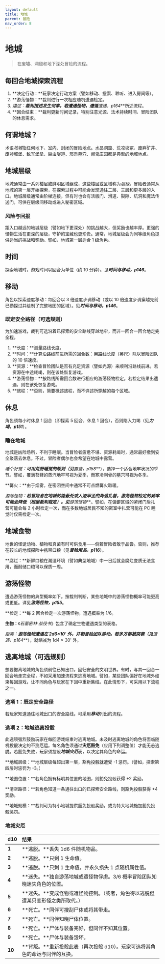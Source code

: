 ```yaml
---
layout: default
title: 地城
parent: 冒险
nav_order: 8
---
```


# 地城

> 在废墟、洞窟和地下深处冒险的流程。

## 每回合地城探索流程

1. **决定行动：**玩家决定行动方案（譬如移动、搜索、聆听、进入房间等）。
2. **游荡怪物：**裁判进行一次相应随机遭遇检定。
3. **描述：**裁判描述发生何事。若遭遇怪物，遵循***遭遇，p164***所述流程。
4. **回合结束：**裁判更新时间记录，特别注意光源、法术持续时间、冒险团队的休息需求。

## 何谓地城？

术语*地城*指任何地下、室内、封闭的冒险地点。水晶洞窟、荒凉坟冢、废弃矿井、废墟城堡、敌军堡垒、巨虫隧道、邪祟墓穴、闹鬼庄园都是典型的地城地点。

## 地城层级

地城通常由一系列楼层或鲜明区域组成，这些楼层或区域称为*层级*。冒险者通常从地城的第一层开始探索，在探索过程中可能会发现通往二层、三层和更多层的入口。地城层级通常由阶梯连接，但有时也会有活版门、滑道、裂隙、坑洞和魔法传送门，可供在层级间移动或进入秘密区域。

### 风险与回报

距入口越远的地城层级（譬如地下更深处）的挑战越大，但奖励也越丰厚。更强的怪物生活在更深的层级，守护的宝藏也更珍贵。通常，地城层级会为同等级角色提供适当的挑战和奖励。譬如，地城第一层适合 1 级角色。

## 时间

探索地城时，游戏时间以回合为单位（约 10 分钟）。见***时间与移动，p146***。

## 移动

角色以探索速度移动：每回合以 3 倍速度步调移动（或以 10 倍速度步调穿越先前已勘探过并绘制了完整地图的区域）。见***时间与移动，p146***。

### 既定安全路径（可选规则）

为加速游戏，裁判可选沿着已探索的安全路线穿越地牢，而非一回合一回合地走完全程。

1. **长度：**测量路线长度。
2. **时间：**计算沿路线前进所需的回合数：用路线长度（英尺）除以冒险团队的 10 倍速度。
3. **资源：**检查冒险团队是否有充足资源（譬如光源）来顺利沿路线前进。若资源在中途耗竭，则在该处恢复游戏。
4. **游荡怪物：**按路线所需回合数进行相应的游荡怪物检定。若检定结果出遭遇，则在该处恢复游戏。
5. **旅程：**否则，简要概述旅程，而不详述所穿越的每个区域。

## 休息

角色须每小时休息 1 回合（即探索 5 回合，休息 1 回合），否则陷入力竭（见***力竭，p151***）。

### 睡在地城

地城是凶险场所，不利于睡眠。当冒险者疲惫不堪、资源耗竭时，通常最好撤到安全聚落去休息。不过，冒险者偶尔也会希望在地城中露营。

**睡个好觉：**可用荒野睡觉的规则（见***露营，p158***），选择一个适合地牢状况的季节。譬如，覆满苔藓的蒸汽地牢可视为夏季，而寒冷刺骨的墓穴可视为冬季。

**篝火：**由于烟雾，在密闭空间中通常不可点燃篝火取暖。

**游荡怪物：**若冒险者在地城的隐蔽处或人迹罕至的角落扎营，游荡怪物检定的频率可能会降低（根据裁判裁定）。见***游荡怪物***。譬如，在偏僻区域的紧闭门后扎营可能会每 2 小时检定一次，而在多数地城居民不知的密室中扎营可能在 PC 睡觉时仅需检定一次。

## 地城食物

地世的怪诞动物、植物和真菌有时可供食用——倘若冒险者敢于品尝。否则，推荐在较长的地城探险中携带口粮（见***冒险用品，p116***）。

**腐烂：**新鲜口粮在潮湿环境（譬如典型地城）中一日后就会腐烂变质无法食用，而耐储口粮可以保质一周。

## 游荡怪物

遭遇游荡怪物的典型概率如下。按裁判判断，某些地城中的游荡怪物概率可能更高或更低。详见***游荡怪物，p155***。

**检定：**每 2 回合检定一次游荡怪物。遭遇概率为 1/6。

**生物：**《*石墓密林·战役书*》包含了确定生物遭遇类型的表格。

**距离：**游荡怪物遭遇在 2d6×10' 外，并朝冒险团队移动。若多方都被突袭（见***遭遇，p164***），就缩减为 1d4 × 30' 外。

## 逃离地城（可选规则）

想要撤离地城的角色须前往已知出口，回归安全的文明世界。有时，与其一回合一回合地走完全程，不如采用加速流程来逃离地城。譬如，某些团队偏好在地城外结束每回游戏，让不同角色与玩家在下回中重新集结。在此情形下，可采用以下流程之一。

### 选项 1：既定安全路径

若玩家知道通往地城出口的安全路线，可采用***移动***列出的流程。

### 选项 2：地城逃离投骰

此选项强烈鼓励玩家在每回游戏结束时逃离地城。未及时逃离地城的角色将面临随机投骰决定的不测厄运。每名角色须通过**灾厄豁免**（应用下列调整值）才能无恙逃脱。若豁免失败，玩家须投骰***地城灾厄***表，以决定其角色的命运。

**地城层级：**地城层级每超出第一层，豁免投骰就遭受 -1 惩罚。（譬如，探索第四层时惩罚为 -3。）

**地图位置：**若角色拥有标明其位置的地图，则豁免投骰获得 +2 奖励。

**清空路径：**若角色知道一条通往出口的已探索安全路线，则豁免投骰获得 +4 奖励。

**地城规模：**裁判可为特小地城提供豁免投骰奖励，或为特大地城施加豁免投骰惩罚。

### 地城灾厄

| **d10** | **结果**                                                     |
| :------ | :----------------------------------------------------------- |
| **1**   | **逃脱。**丢失 1d6 件随机物品。                              |
| **2**   | **逃脱。**只剩 1 生命值。                                    |
| **3**   | **逃脱。**只剩 1 生命值，并永久损失 1 点随机属性值。         |
| **4**   | **迷失。**独自游荡地城或遭怪物俘虏。3/6 概率冒险团队知晓迷失角色的位置。 |
| **5**   | **迷失。**变成怪物或遭怪物控制。（或者，角色得以逃脱但遭某只变形怪之类所取代。） |
| **6**   | **死亡。**同伴可搜刮尸体或将其带走。                         |
| **7**   | **死亡。**同伴知晓尸体位置。                                 |
| **8**   | **死亡。**尸体与装备完好，但同伴不知其位置。                 |
| **9**   | **死亡。**尸体与装备毁坏。                                   |
| **10**  | **背叛。**重新投骰此表（再次投骰 d10）。玩家可选将其角色的命运与同伴的互换。 |
